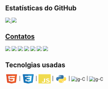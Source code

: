 
## Estatísticas do GitHub
<div>
  <a href="https://github.com/joaoguilhermemendes">
  <img height="150em" src="https://github-readme-stats.vercel.app/api?username=joaoguilhermemendes&show_icons=true&theme=dark&include_all_commits=true&count_private=true"/>
  <img height="150em" src="https://github-readme-stats.vercel.app/api/top-langs/?username=joaoguilhermemendes&layout=compact&langs_count=7&theme=dark"/>
</div>


 ## Contatos
<div>
  <a target="blank" href="https://joaoguilhermemendes.github.io/Site---Joao-Guilherme-Mendes/#body"><img src="https://img.shields.io/badge/Portfolio-00B2FF?style=for-the-badge&logo=portfolio&logoColor=white"></a>
  <a href="https://www.youtube.com/channel/UC4ZZGjr6iErkdvSytagUr8A"><img src="https://img.shields.io/badge/-Youtube-%23EA4335?style=for-the-badge&logo=youtube&logoColor=white" target="_blank"></a>
  <a target="blank" href="https://www.instagram.com/joao_guilherme26/"><img src="https://img.shields.io/badge/-Instagram-%23E4405F?style=for-the-badge&logo=instagram&logoColor=white" target="_blank"></a>
  <a target="blank" href = "mailto:joaoguilhermemendes@id.uff.br"><img src="https://img.shields.io/badge/-Gmail-%23333?style=for-the-badge&logo=gmail&logoColor=white"></a>
  <a target="_blank" href="https://www.linkedin.com/in/jo%C3%A3o-guilherme-porto-mendes-855098209/" target="_blank"><img src="https://img.shields.io/badge/-LinkedIn-%230077B5?style=for-the-badge&logo=linkedin&logoColor=white" target="_blank"></a> 
 <a target="blank" href="https://open.spotify.com/user/22u5sgcsp7bvy23iqjpv4vcbi?si=d89c75a8f5fa415b"><img src="https://img.shields.io/badge/-Spotify-3bb34b?style=for-the-badge&logo=Spotify&logoColor=161f16&link=https://github.com/kennedybarros" target="_blank"></a>
  <a href="https://discord.gg/XUhdepey" target="blank"><img src="https://img.shields.io/badge/Discord-7289DA?style=for-the-badge&logo=discord&logoColor=white"></a> 

 </div>
 
 ## Tecnolgias usadas
 <div>
  <img align="center" alt="jg-HTML" height="30" width="40" src="https://raw.githubusercontent.com/devicons/devicon/master/icons/html5/html5-original.svg"> |
  <img align="center" alt="jg-CSS" height="30" width="40" src="https://raw.githubusercontent.com/devicons/devicon/master/icons/css3/css3-original.svg"> |
  <img align="center" alt="jg-Js" height="30" width="40" src="https://raw.githubusercontent.com/devicons/devicon/master/icons/javascript/javascript-plain.svg"> |
  <img align="center" alt="jg-Python" height="30" width="40" src="https://raw.githubusercontent.com/devicons/devicon/master/icons/python/python-original.svg"> |
  <img align="center" alt="jg-C" height="30" width="40" src="https://cdn.jsdelivr.net/gh/devicons/devicon/icons/c/c-original.svg"> |
  <img align="center" alt="jg-C" height="30" width="40" src="https://cdn.jsdelivr.net/gh/devicons/devicon/icons/bash/bash-original.svg">
 </div>
